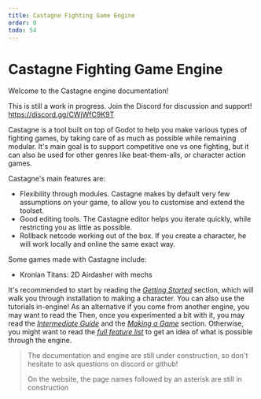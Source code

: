 ```yaml
---
title: Castagne Fighting Game Engine
order: 0
todo: 54
---
```

# Castagne Fighting Game Engine


Welcome to the Castagne engine documentation!

This is still a work in progress.
Join the Discord for discussion and support! https://discord.gg/CWjWfC9K9T

Castagne is a tool built on top of Godot to help you make various types of fighting games, by taking care of as much as possible while remaining modular.
It's main goal is to support competitive one vs one fighting, but it can also be used for other genres like beat-them-alls, or character action games.

Castagne's main features are:

- Flexibility through modules. Castagne makes by default very few assumptions on your game, to allow you to customise and extend the toolset.
- Good editing tools. The Castagne editor helps you iterate quickly, while restricting you as little as possible.
- Rollback netcode working out of the box. If you create a character, he will work locally and online the same exact way.

Some games made with Castagne include:

- Kronian Titans: 2D Airdasher with mechs

It's recommended to start by reading the [*Getting Started*](getting-started) section, which will walk you through installation to making a character. You can also use the tutorials in-engine!
As an alternative if you come from another engine, you may want to read the
Then, once you experimented a bit with it, you may read the [*Intermediate Guide*](intermediate) and the [*Making a Game*](making-a-game) section.
Otherwise, you might want to read the [*full feature list*](full-feature-list) to get an idea of what is possible through the engine.


> The documentation and engine are still under construction, so don't hesitate to ask questions on discord or github!
>
> On the website, the page names followed by an asterisk are still in construction

<!-- TODO Links -->
<!-- TODO Logo -->
<!-- TODO Pushing Castagne guide ? -->
